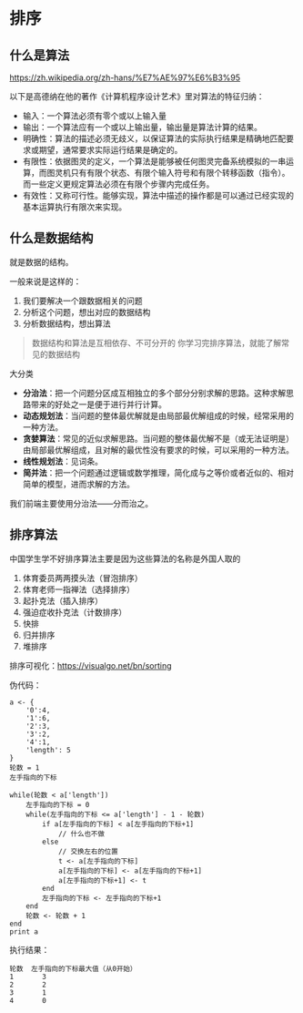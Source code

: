 # 排序



## 什么是算法

<https://zh.wikipedia.org/zh-hans/%E7%AE%97%E6%B3%95>

以下是高德纳在他的著作《计算机程序设计艺术》里对算法的特征归纳：

- 输入：一个算法必须有零个或以上输入量
- 输出：一个算法应有一个或以上输出量，输出量是算法计算的结果。
- 明确性：算法的描述必须无歧义，以保证算法的实际执行结果是精确地匹配要求或期望，通常要求实际运行结果是确定的。
- 有限性：依据图灵的定义，一个算法是能够被任何图灵完备系统模拟的一串运算，而图灵机只有有限个状态、有限个输入符号和有限个转移函数（指令）。而一些定义更规定算法必须在有限个步骤内完成任务。
- 有效性：又称可行性。能够实现，算法中描述的操作都是可以通过已经实现的基本运算执行有限次来实现。



## 什么是数据结构

就是数据的结构。

一般来说是这样的：

1. 我们要解决一个跟数据相关的问题
2. 分析这个问题，想出对应的数据结构
3. 分析数据结构，想出算法

> 数据结构和算法是互相依存、不可分开的
> 你学习完排序算法，就能了解常见的数据结构

大分类

- **分治法**：把一个问题分区成互相独立的多个部分分别求解的思路。这种求解思路带来的好处之一是便于进行并行计算。
- **动态规划法**：当问题的整体最优解就是由局部最优解组成的时候，经常采用的一种方法。
- **贪婪算法**：常见的近似求解思路。当问题的整体最优解不是（或无法证明是）由局部最优解组成，且对解的最优性没有要求的时候，可以采用的一种方法。
- **线性规划法**：见词条。
- **简并法**：把一个问题通过逻辑或数学推理，简化成与之等价或者近似的、相对简单的模型，进而求解的方法。

我们前端主要使用分治法——分而治之。



## 排序算法

中国学生学不好排序算法主要是因为这些算法的名称是外国人取的

1. 体育委员两两摸头法（冒泡排序）
2. 体育老师一指禅法（选择排序）
3. 起扑克法（插入排序）
4. 强迫症收扑克法（计数排序）
5. 快排
6. 归并排序
7. 堆排序

排序可视化：<https://visualgo.net/bn/sorting>

伪代码：

```
a <- {
    '0':4,
    '1':6,
    '2':3,
    '3':2,
    '4':1,
    'length': 5
}
轮数 = 1
左手指向的下标 

while(轮数 < a['length'])
    左手指向的下标 = 0
    while(左手指向的下标 <= a['length'] - 1 - 轮数)
        if a[左手指向的下标] < a[左手指向的下标+1]
            // 什么也不做
        else
            // 交换左右的位置
            t <- a[左手指向的下标]
            a[左手指向的下标] <- a[左手指向的下标+1]
            a[左手指向的下标+1] <- t
        end
        左手指向的下标 <- 左手指向的下标+1
    end
    轮数 <- 轮数 + 1
end
print a
```

执行结果：

```
轮数  左手指向的下标最大值（从0开始）
1       3
2       2
3       1
4       0
```

